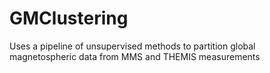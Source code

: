 # GMClustering
Uses a pipeline of unsupervised methods to partition global magnetospheric data from MMS and THEMIS measurements
